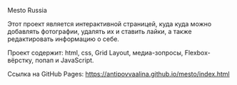 Mesto Russia

Этот проект является интерактивной страницей, куда куда можно добавлять фотографии, удалять их и ставить лайки, а также редактировать информацию о себе.

Проект содержит:
html, css, Grid Layout, медиа-зопросы, Flexbox-вёрстку, попап и JavaScript.

Ссылка на GitHub Pages: https://antipovvaalina.github.io/mesto/index.html
